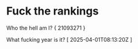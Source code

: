 # Fuck the rankings

Who the hell am I?
{ 21093271 }

What fucking year is it?
[ 2025-04-01T08:13:20Z ]
